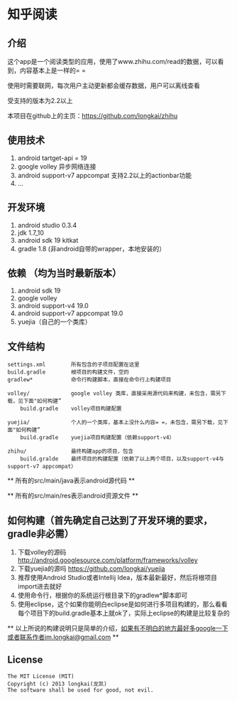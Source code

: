 知乎阅读
========

## 介绍
这个app是一个阅读类型的应用，使用了www.zhihu.com/read的数据，可以看到，内容基本上是一样的= =

使用时需要联网，每次用户主动更新都会缓存数据，用户可以离线查看

受支持的版本为2.2以上

本项目在github上的主页：https://github.com/longkai/zhihu

## 使用技术
1. android tartget-api = 19
2. google volley 异步网络连接
3. android support-v7 appcompat 支持2.2以上的actionbar功能
4. ...

## 开发环境
1. android studio 0.3.4
2. jdk 1.7_10
3. android sdk 19 kitkat
4. gradle 1.8 (非android自带的wrapper，本地安装的）

## 依赖 （均为当时最新版本）
1. android sdk 19
2. google volley
3. android support-v4 19.0
4. android support-v7 appcompat 19.0
5. yuejia（自己的一个类库）

## 文件结构
```
settings.xml        所有包含的子项目配置在这里
build.gradle        根项目的构建文件，空的
gradlew*            命令行构建脚本，直接在命令行上构建项目

volley/             google volley 类库，直接采用源代码来构建，未包含，需另下载，见下面"如何构建”
    build.gradle    volley项目构建配置

yuejia/             个人的一个类库，基本上没什么内容= =，未包含，需另下载，见下面"如何构建”
    build.gradle    yuejia项目构建配置（依赖support-v4）

zhihu/              最终构建app的项目，包含
    build.gralde    最终项目的构建配置（依赖了以上两个项目，以及support-v4与support-v7 appcompat）
```

** 所有的src/main/java表示android源代码 **

** 所有的src/main/res表示android资源文件 **

## 如何构建（首先确定自己达到了开发环境的要求，gradle非必需）
1. 下载volley的源码 http://android.googlesource.com/platform/frameworks/volley
2. 下载yuejia的源吗 https://github.com/longkai/yuejia
3. 推荐使用Android Studio或者Intellij Idea，版本最新最好，然后将根项目import进去就好
4. 使用命令行，根据你的系统运行根目录下的gradlew*脚本即可
5. 使用eclipse，这个如果你能明白eclipse是如何进行多项目构建的，那么看看每个项目下的build.gradle基本上就ok了，实际上eclipse的构建是比较复杂的

** 以上所说的构建说明只是简单的介绍，如果有不明白的地方最好多google一下或者联系作者im.longkai@gmail.com **

## License
```
The MIT License (MIT)
Copyright (c) 2013 longkai(龙凯)
The software shall be used for good, not evil.
```